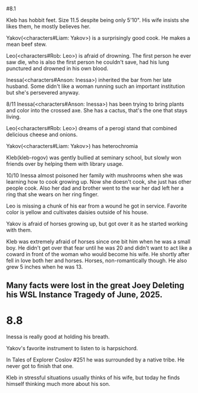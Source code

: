 #8.1

Kleb has hobbit feet. Size 11.5 despite being only 5'10". His wife insists she likes them, he mostly believes her.

Yakov(<characters#Liam: Yakov>) is a surprisingly good cook. He makes a mean beef stew.

Leo(<characters#Rob: Leo>) is afraid of drowning. The first person he ever saw die, who is also the first person he couldn't save, had his lung punctured and drowned in his own blood.

Inessa(<characters#Anson: Inessa>) inherited the bar from her late husband. Some didn't like a woman running such an important institution but she's persevered anyway.

8/11
Inessa(<characters#Anson: Inessa>) has been trying to bring plants and color into the crossed axe. She has a cactus, that's the one that stays living.

Leo(<characters#Rob: Leo>) dreams of a perogi stand that combined delicious cheese and onions.

Yakov(<characters#Liam: Yakov>) has heterochromia

Kleb(kleb-rogov) was gently bullied at seminary school, but slowly won friends over by helping them with library usage.

10/10
Inessa almost poisoned her family with mushrooms when she was learning how to cook growing up. Now she doesn't cook, she just has other people cook. Also her dad and brother went to the war her dad left her a ring that she wears on her ring finger.

Leo is missing a chunk of his ear from a wound he got in service. Favorite color is yellow and cultivates daisies outside of his house.

Yakov is afraid of horses growing up, but got over it as he started working with them.

Kleb was extremely afraid of horses since one bit him when he was a small boy. He didn't get over that fear until he was 20 and didn't want to act like a coward in front of the woman who would become his wife. He shortly after fell in love both her and horses. Horses, non-romantically though. He also grew 5 inches when he was 13.

## Many facts were lost in the great Joey Deleting his WSL Instance Tragedy of June, 2025.

# 8.8

Inessa is really good at holding his breath.

Yakov's favorite instrument to listen to is harpsichord.

In Tales of Explorer Coslov #251 he was surrounded by a native tribe. He never got to finish that one.

Kleb in stressful situations usually thinks of his wife, but today he finds himself thinking much more about his son.
